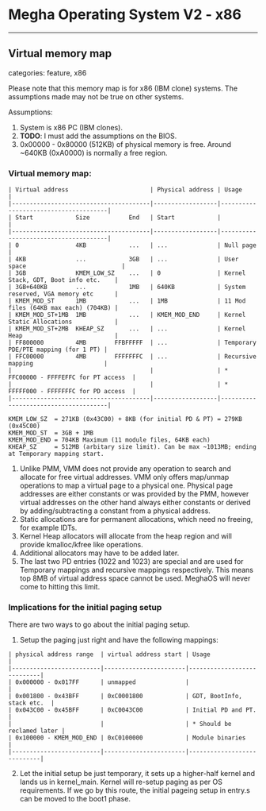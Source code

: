 # Megha Operating System V2 - x86
------------------------------------------------------------------------------

## Virtual memory map
categories: feature, x86

Please note that this memory map is for x86 (IBM clone) systems. The assumptions made may not be
true on other systems.

Assumptions:
1. System is x86 PC (IBM clones).
2. **TODO**: I must add the assumptions on the BIOS.
3. 0x00000 - 0x80000 (512KB) of physical memory is free. Around ~640KB (0xA0000) is normally a free
   region.

### Virtual memory map:

```
| Virtual address                       | Physical address | Usage                                |
|---------------------------------------|------------------|--------------------------------------|
| Start            Size           End   | Start            |                                      |
|---------------------------------------|------------------|--------------------------------------|
| 0                4KB            ...   | ...              | Null page                            |
| 4KB              ...            3GB   | ...              | User space                           |
| 3GB              KMEM_LOW_SZ    ...   | 0                | Kernel Stack, GDT, Boot info etc.    |
| 3GB+640KB        ...            1MB   | 640KB            | System reserved, VGA memory etc      |
| KMEM_MOD_ST      1MB            ...   | 1MB              | 11 Mod files (64KB max each) (704KB) |
| KMEM_MOD_ST+1MB  1MB            ...   | KMEM_MOD_END     | Kernel Static Allocations            |
| KMEM_MOD_ST+2MB  KHEAP_SZ       ...   | ...              | Kernel Heap                          |
| FF800000         4MB        FFBFFFFF  | ...              | Temporary PDE/PTE mapping (for 1 PT) |
| FFC00000         4MB        FFFFFFFC  | ...              | Recursive mapping                    |
|                                       |                  | * FFC00000 - FFFFEFFC for PT access  |
|                                       |                  | * FFFFF000 - FFFFFFFC for PD access  |
|---------------------------------------|------------------|--------------------------------------|

KMEM_LOW_SZ  = 271KB (0x43C00) + 8KB (for initial PD & PT) = 279KB (0x45C00)
KMEM_MOD_ST  = 3GB + 1MB
KMEM_MOD_END = 704KB Maximum (11 module files, 64KB each)
KHEAP_SZ     = 512MB (arbitary size limit). Can be max ~1013MB; ending at Temporary mapping start.
```

1. Unlike PMM, VMM does not provide any operation to search and allocate for free virtual addresses.
   VMM only offers map/unmap operations to map a virtual page to a physical one. Physical page
   addresses are either constants or was provided by the PMM, however virtual addresses on the other
   hand always either constants or derived by adding/subtracting a constant from a physical address.
2. Static allocations are for permanent allocations, which need no freeing, for example IDTs.
3. Kernel Heap allocators will allocate from the heap region and will provide kmalloc/kfree like
   operations.
4. Additional allocators may have to be added later.
5. The last two PD entries (1022 and 1023) are special and are used for Temporary mappings and
   recursive mappings respectively. This means top 8MB of virtual address space cannot be used.
   MeghaOS will never come to hitting this limit.

### Implications for the initial paging setup

There are two ways to go about the initial paging setup.

1. Setup the paging just right and have the following mappings:

```
| physical address range  | virtual address start | Usage                      |
|-------------------------|-----------------------|----------------------------|
| 0x000000 - 0x017FF      | unmapped              |                            |
| 0x001800 - 0x43BFF      | 0xC0001800            | GDT, BootInfo, stack etc.  |
| 0x043C00 - 0x45BFF      | 0xC0043C00            | Initial PD and PT.         |
|                         |                       | * Should be reclamed later |
| 0x100000 - KMEM_MOD_END | 0xC0100000            | Module binaries            |
|-------------------------|-----------------------|----------------------------|
```

2. Let the initial setup be just temporary, it sets up a higher-half kernel and lands us in
   kernel_main. Kernel will re-setup paging as per OS requirements. If we go by this route, the
   initial pageing setup in entry.s can be moved to the boot1 phase.
